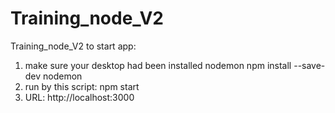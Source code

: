 # Training_node_V2
Training_node_V2
to start app:
1. make sure your desktop had been installed nodemon 
npm install --save-dev nodemon
2. run by this script: npm start
3. URL: http://localhost:3000

